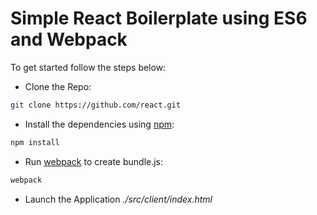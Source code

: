 # Simple React Boilerplate using ES6 and Webpack

To get started follow the steps below:

* Clone the Repo:
```sh
git clone https://github.com/react.git
```
* Install the dependencies using [npm](http://npmjs.com):
```sh
npm install
```
* Run [webpack](https://webpack.github.io/) to create bundle.js:
```sh
webpack
```
* Launch the Application *./src/client/index.html*
